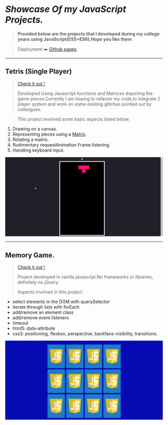 # *Showcase Of my JavaScript Projects.*

> **Provided below are the projects that I developed during my college years using JavaScript(ES5+ES6),Hope you like them**

>Deployment :arrow_right: [Github pages](https://knifeparty12.github.io/JS-Projects/)
------------------------------------------------------------

  ## Tetris (Single Player)
  
  > [Check it out !](Tetris/index.html)
  
  > Developed Using Javascript functions and Matrices depicting the game pieces.Currently I am hoping to refactor my code,to integrate
  2 player system and work on some existing glitches pointed out by colleagues.

  > This project involved some basic aspects listed below.
  
  1. Drawing on a canvas.
  2. Representing pieces using a [Matrix](medium.com/@markmliu/the-tetris-proof-60a7a69a8e04).
  3. Rotating a matrix.
  4. Rudimentary requestAnimation Frame listening.
  5. Handling keyboard input.
 
 
  <img src = "Images/tetris1.gif">
  
  -----------------------------------------------------------
  
   ## Memory Game.
  
  > [Check it out !](Memory%20Card%20Game/index.html)
  
  > Project developed in vanilla javascript.No frameworks or libraries, definitely no jQuery.

  >Aspects involved in this project.
  
  * select elements in the DOM with querySelector
  * iterate through lists with forEach
  * add/remove an element class
  * add/remove event listeners
  * timeout
  * html5: data-attribute
  * css3: positioning, flexbox, perspective, backface-visibility, transitions.
  
  
  <img src = "Images/memorygame.gif">
  
